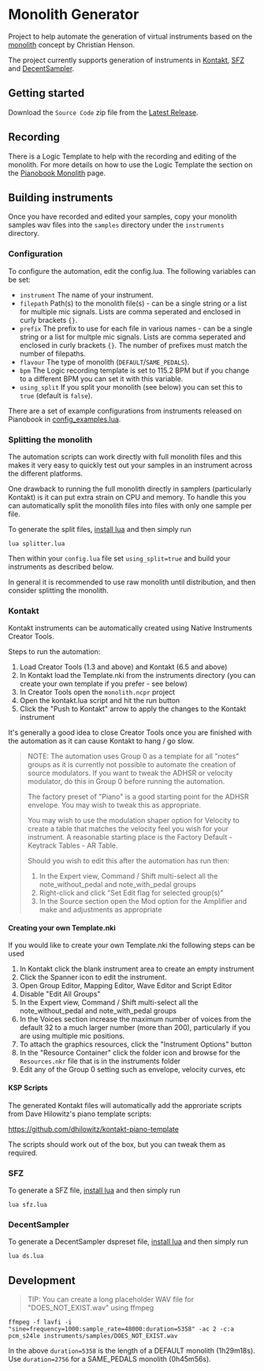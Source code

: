 # Monolith Generator

Project to help automate the generation of virtual instruments based on the
[monolith](https://www.pianobook.co.uk/monolith/) concept by Christian Henson. 

The project currently supports generation of instruments in [Kontakt](#kontakt), 
[SFZ](#sfz) and [DecentSampler](#decentsampler).

## Getting started

Download the `Source Code` zip file from the [Latest Release](https://github.com/StephenTallamy/monolith/releases).

## Recording

There is a Logic Template to help with the recording and editing of the monolith.
For more details on how to use the Logic Template the section on the
[Pianobook Monolith](https://www.pianobook.co.uk/monolith/) page.

## Building instruments

Once you have recorded and edited your samples, copy your monolith samples wav files
into the `samples` directory under the `instruments` directory.

### Configuration

To configure the automation, edit the config.lua. The following variables can be set:

- `instrument`  The name of your instrument.
- `filepath`    Path(s) to the monolith file(s) - can be a single string or a list 
                for multiple mic signals. Lists are comma seperated and enclosed in
                curly brackets `{}`.
- `prefix`      The prefix to use for each file in various names - can be a single
                string or a list for multple mic signals. Lists are comma seperated 
                and enclosed in curly brackets `{}`. The number of prefixes must 
                match the number of filepaths.
- `flavour`     The type of monolith (`DEFAULT`/`SAME_PEDALS`).
- `bpm`         The Logic recording template is set to 115.2 BPM but if you change to
                a different BPM you can set it with this variable.
- `using_split` If you split your monolith (see below) you can set this to `true` 
                (default is `false`).

There are a set of example configurations from instruments released on Pianobook
in [config_examples.lua](config_examples.lua).

### Splitting the monolith

The automation scripts can work directly with full monolith files and this makes it
very easy to quickly test out your samples in an instrument across the different 
platforms.

One drawback to running the full monolith directly in samplers 
(particularly Kontakt) is it can put extra strain on CPU and memory. To handle
this you can automatically split the monolith files into files with only one sample
per file.

To generate the split files, [install lua](https://www.lua.org/start.html) and 
then simply run

```
lua splitter.lua
```

Then within your `config.lua` file set `using_split=true` and build your instruments
as described below.

In general it is recommended to use raw monolith until distribution, and then 
consider splitting the monolith.

### Kontakt

Kontakt instruments can be automatically created using Native Instruments
Creator Tools.

Steps to run the automation:

1. Load Creator Tools (1.3 and above) and Kontakt (6.5 and above)
2. In Kontakt load the Template.nki from the instruments directory (you can create 
   your own template if you prefer - see below)
3. In Creator Tools open the `monolith.ncpr` project
4. Open the kontakt.lua script and hit the run button
5. Click the "Push to Kontakt" arrow to apply the changes to the Kontakt instrument

It's generally a good idea to close Creator Tools once you are finished with the
automation as it can cause Kontakt to hang / go slow.

> NOTE: The automation uses Group 0 as a template for all "notes" groups
> as it is currently not possible to automate the creation of source modulators.
> If you want to tweak the ADHSR or velocity modulator, do this in Group 0 before
> running the automation.
>
> The factory preset of "Piano" is a good starting point for the ADHSR envelope.
> You may wish to tweak this as appropriate.
>
> You may wish to use the modulation shaper option for Velocity to create a table
> that matches the velocity feel you wish for your instrument. A reasonable
> starting place is the Factory Default - Keytrack Tables - AR Table.
>
> Should you wish to edit this after the automation has run then:
>
> 1. In the Expert view, Command / Shift multi-select all the note_without_pedal
>    and note_with_pedal groups
> 2. Right-click and click "Set Edit flag for selected group(s)"
> 3. In the Source section open the Mod option for the Amplifier and make
>    and adjustments as appropriate

#### Creating your own Template.nki

If you would like to create your own Template.nki the following steps can be used

1. In Kontakt click the blank instrument area to create an empty instrument
2. Click the Spanner icon to edit the instrument.
3. Open Group Editor, Mapping Editor, Wave Editor and Script Editor
4. Disable "Edit All Groups"
5. In the Expert view, Command / Shift multi-select all the note_without_pedal and
   note_with_pedal groups
6. In the Voices section increase the maximum number of voices from the default 32
   to a much larger number (more than 200), particularly if you are using multiple
   mic positions.
7. To attach the graphics resources, click the "Instrument Options" button
8. In the "Resource Container" click the folder icon and browse for the
   `Resources.nkr` file that is in the instruments folder
9. Edit any of the Group 0 setting such as envelope, velocity curves, etc

#### KSP Scripts

The generated Kontakt files will automatically add the approriate scripts from
Dave Hilowitz's piano template scripts:

https://github.com/dhilowitz/kontakt-piano-template

The scripts should work out of the box, but you can tweak them as required.

### SFZ

To generate a SFZ file, [install lua](https://www.lua.org/start.html) and then simply run

```
lua sfz.lua
```

### DecentSampler

To generate a DecentSampler dspreset file, [install lua](https://www.lua.org/start.html) and then simply run

```
lua ds.lua
```

## Development

> TIP: You can create a long placeholder WAV file for "DOES_NOT_EXIST.wav" using ffmpeg

```
ffmpeg -f lavfi -i "sine=frequency=1000:sample_rate=48000:duration=5358" -ac 2 -c:a pcm_s24le instruments/samples/DOES_NOT_EXIST.wav
```

In the above `duration=5358` is the length of a DEFAULT monolith (1h29m18s).
Use `duration=2756` for a SAME_PEDALS monolith (0h45m56s).
